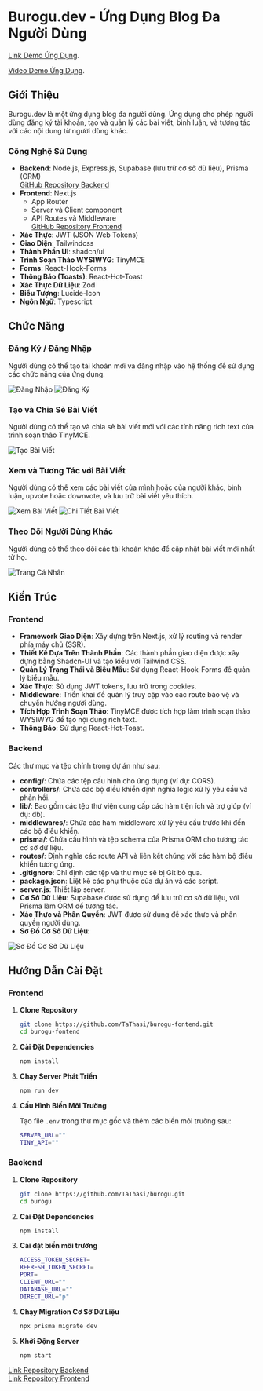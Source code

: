 # Burogu.dev - Ứng Dụng Blog Đa Người Dùng

[Link Demo Ứng Dụng](https://burogu-fontend.vercel.app/).

[Video Demo Ứng Dụng](https://www.youtube.com/watch?v=lxkugvKfWcE).

## Giới Thiệu

Burogu.dev là một ứng dụng blog đa người dùng. Ứng dụng cho phép người dùng đăng ký tài khoản, tạo và quản lý các bài viết, bình luận, và tương tác với các nội dung từ người dùng khác.

### Công Nghệ Sử Dụng
- **Backend**: Node.js, Express.js, Supabase (lưu trữ cơ sở dữ liệu), Prisma (ORM)  
  [GitHub Repository Backend](https://github.com/TaThasi/burogu)
- **Frontend**: Next.js 
  - App Router
  - Server và Client component
  - API Routes và Middleware  
  [GitHub Repository Frontend](https://github.com/TaThasi/burogu-fontend)
- **Xác Thực**: JWT (JSON Web Tokens)
- **Giao Diện**: Tailwindcss
- **Thành Phần UI**: shadcn/ui
- **Trình Soạn Thảo WYSIWYG**: TinyMCE
- **Forms**: React-Hook-Forms
- **Thông Báo (Toasts)**: React-Hot-Toast
- **Xác Thực Dữ Liệu**: Zod
- **Biểu Tượng**: Lucide-Icon
- **Ngôn Ngữ**: Typescript

## Chức Năng

### Đăng Ký / Đăng Nhập

Người dùng có thể tạo tài khoản mới và đăng nhập vào hệ thống để sử dụng các chức năng của ứng dụng.

![Đăng Nhập](https://github.com/TaThasi/burogu-fontend/assets/120630656/5de88ca8-b197-44db-a22d-c4898da0031d)
![Đăng Ký](https://github.com/TaThasi/burogu-fontend/assets/120630656/655058a1-4043-4af6-a0e5-6f9e08d6018f)

### Tạo và Chia Sẻ Bài Viết

Người dùng có thể tạo và chia sẻ bài viết mới với các tính năng rich text của trình soạn thảo TinyMCE.

![Tạo Bài Viết](https://github.com/TaThasi/burogu-fontend/assets/120630656/b06f10e7-2e35-460f-a954-25eabd9bceb0)

### Xem và Tương Tác với Bài Viết

Người dùng có thể xem các bài viết của mình hoặc của người khác, bình luận, upvote hoặc downvote, và lưu trữ bài viết yêu thích.

![Xem Bài Viết](https://github.com/TaThasi/burogu-fontend/assets/120630656/c6710f8e-903c-467c-9571-e27f12a584d0)
![Chi Tiết Bài Viết](https://github.com/TaThasi/burogu-fontend/assets/120630656/33198e4d-ed94-47bd-9326-a12e12e19b6d)

### Theo Dõi Người Dùng Khác

Người dùng có thể theo dõi các tài khoản khác để cập nhật bài viết mới nhất từ họ.

![Trang Cá Nhân](https://github.com/TaThasi/burogu-fontend/assets/120630656/2766e43a-84e1-4c6d-9152-10c0e1db21e2)

## Kiến Trúc

### Frontend
- **Framework Giao Diện**: Xây dựng trên Next.js, xử lý routing và render phía máy chủ (SSR).
- **Thiết Kế Dựa Trên Thành Phần**: Các thành phần giao diện được xây dựng bằng Shadcn-UI và tạo kiểu với Tailwind CSS.
- **Quản Lý Trạng Thái và Biểu Mẫu**: Sử dụng React-Hook-Forms để quản lý biểu mẫu.
- **Xác Thực**: Sử dụng JWT tokens, lưu trữ trong cookies.
- **Middleware**: Triển khai để quản lý truy cập vào các route bảo vệ và chuyển hướng người dùng.
- **Tích Hợp Trình Soạn Thảo**: TinyMCE được tích hợp làm trình soạn thảo WYSIWYG để tạo nội dung rich text.
- **Thông Báo**: Sử dụng React-Hot-Toast.

### Backend
Các thư mục và tệp chính trong dự án như sau:
- **config/**: Chứa các tệp cấu hình cho ứng dụng (ví dụ: CORS).
- **controllers/**: Chứa các bộ điều khiển định nghĩa logic xử lý yêu cầu và phản hồi.
- **lib/**: Bao gồm các tệp thư viện cung cấp các hàm tiện ích và trợ giúp (ví dụ: db).
- **middlewares/**: Chứa các hàm middleware xử lý yêu cầu trước khi đến các bộ điều khiển.
- **prisma/**: Chứa cấu hình và tệp schema của Prisma ORM cho tương tác cơ sở dữ liệu.
- **routes/**: Định nghĩa các route API và liên kết chúng với các hàm bộ điều khiển tương ứng.
- **.gitignore**: Chỉ định các tệp và thư mục sẽ bị Git bỏ qua.
- **package.json**: Liệt kê các phụ thuộc của dự án và các script.
- **server.js**: Thiết lập server.
- **Cơ Sở Dữ Liệu**: Supabase được sử dụng để lưu trữ cơ sở dữ liệu, với Prisma làm ORM để tương tác.
- **Xác Thực và Phân Quyền**: JWT được sử dụng để xác thực và phân quyền người dùng.
- **Sơ Đồ Cơ Sở Dữ Liệu**:

![Sơ Đồ Cơ Sở Dữ Liệu](https://github.com/TaThasi/burogu/assets/120630656/9c4766db-d5fc-4d6a-b0f2-188410351c4a)

## Hướng Dẫn Cài Đặt

### Frontend

1. **Clone Repository**

    ```sh
    git clone https://github.com/TaThasi/burogu-fontend.git
    cd burogu-fontend
    ```

2. **Cài Đặt Dependencies**

    ```sh
    npm install
    ```

3. **Chạy Server Phát Triển**

    ```sh
    npm run dev
    ```

4. **Cấu Hình Biến Môi Trường**

    Tạo file `.env` trong thư mục gốc và thêm các biến môi trường sau:

    ```sh
    SERVER_URL=""
    TINY_API=""
    ```

### Backend

1. **Clone Repository**

    ```sh
    git clone https://github.com/TaThasi/burogu.git
    cd burogu
    ```

2. **Cài Đặt Dependencies**

    ```sh
    npm install
    ```

3. **Cài đặt biến môi trường**

    ```sh
    ACCESS_TOKEN_SECRET=
    REFRESH_TOKEN_SECRET=
    PORT=
    CLIENT_URL=""
    DATABASE_URL=""
    DIRECT_URL="p"
    ```

4. **Chạy Migration Cơ Sở Dữ Liệu**

    ```sh
    npx prisma migrate dev
    ```

5. **Khởi Động Server**

    ```sh
    npm start
    ```

[Link Repository Backend](https://github.com/TaThasi/burogu)  
[Link Repository Frontend](https://github.com/TaThasi/burogu-fontend)
